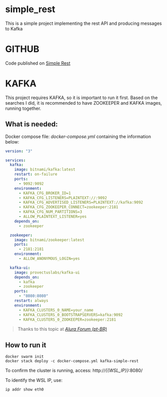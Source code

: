 # simple_rest
This is a simple project implementing the rest API and producing messages to Kafka

# GITHUB
Code published on [Simple Rest](https://github.com/wellingtonnogueira/simple_rest)

# KAFKA
This project requires KAFKA, so it is important to run it first.
Based on the searches I did, it is recommended to have ZOOKEEPER and KAFKA images, running together.

## What is needed:

Docker compose file: _docker-compose.yml_ containing the information below:
```yaml
version: "3"

services:
  kafka:
    image: bitnami/kafka:latest
    restart: on-failure
    ports:
      - 9092:9092
    environment:
      - KAFKA_CFG_BROKER_ID=1
      - KAFKA_CFG_LISTENERS=PLAINTEXT://:9092
      - KAFKA_CFG_ADVERTISED_LISTENERS=PLAINTEXT://kafka:9092
      - KAFKA_CFG_ZOOKEEPER_CONNECT=zookeeper:2181
      - KAFKA_CFG_NUM_PARTITIONS=3
      - ALLOW_PLAINTEXT_LISTENER=yes
    depends_on:
      - zookeeper

  zookeeper:
    image: bitnami/zookeeper:latest
    ports:
      - 2181:2181
    environment:
      - ALLOW_ANONYMOUS_LOGIN=yes

  kafka-ui:
    image: provectuslabs/kafka-ui
    depends_on:
      - kafka
      - zookeeper
    ports:
      - "8080:8080"
    restart: always
    environment:
      - KAFKA_CLUSTERS_0_NAME=your_name
      - KAFKA_CLUSTERS_0_BOOTSTRAPSERVERS=kafka:9092
      - KAFKA_CLUSTERS_0_ZOOKEEPER=zookeeper:2181
```
> Thanks to this topic at 
> <cite> [ Alura Forum (pt-BR)](https://cursos.alura.com.br/forum/topico-sugestao-docker-compose-kafka-zookeeper-e-kakfa-ui-279740) </cite>

## How to run it
```shell
docker swarm init
docker stack deploy -c docker-compose.yml kafka-simple-rest
```
To confirm the cluster is running, access: http://_{{WSL_IP}}_:8080/

To identify the WSL IP, use:
```shell
ip addr show eth0
```
